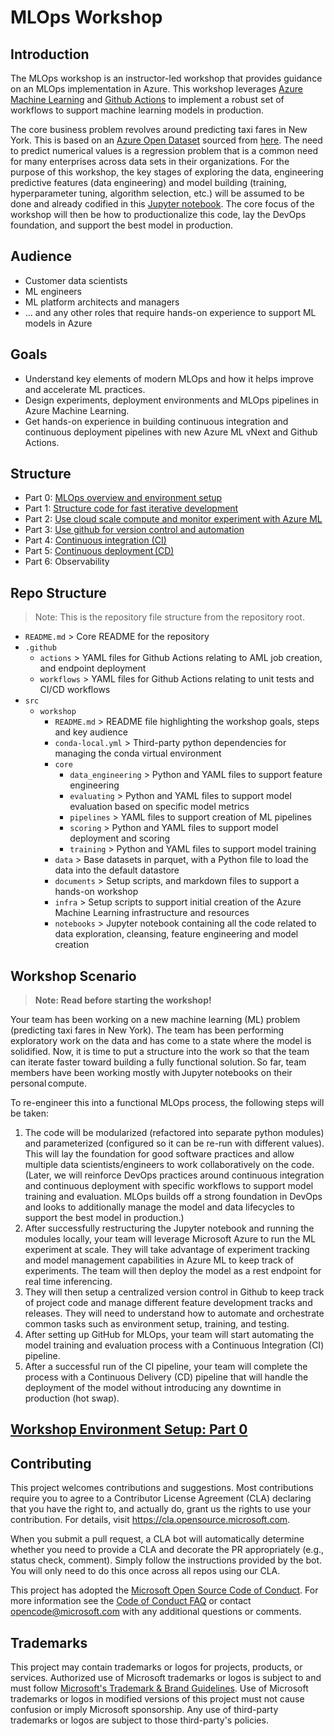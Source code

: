 # MLOps Workshop

## Introduction
The MLOps workshop is an instructor-led workshop that provides guidance on an MLOps
implementation in Azure. This workshop leverages [Azure Machine
Learning](https://azure.microsoft.com/en-us/services/machine-learning/?msclkid=99faf4b9b43f11ec8a3dc121747bf2a7)
and [Github
Actions](https://docs.microsoft.com/en-us/azure/developer/github/github-actions?msclkid=a9587556b43f11ecb200fd14b82d03f0)
to implement a robust set of workflows to support machine learning models in production. 

The core business problem revolves around predicting taxi fares in New York. This is based on an [Azure Open
Dataset](https://azure.microsoft.com/en-us/services/open-datasets/#overview) sourced from
[here](https://docs.microsoft.com/en-us/azure/open-datasets/dataset-taxi-green?tabs=azureml-opendatasets). The
need to predict numerical values is a regression problem that is a common need for many enterprises across
data sets in their organizations. For the purpose of this workshop, the key stages of exploring the data,
engineering predictive features (data engineering) and model building (training, hyperparameter tuning,
algorithm selection, etc.) will be assumed to be done and already codified in this [Jupyter
notebook](https://github.com/microsoft/MLOpsTemplate/blob/thomassantosh-dev/src/workshop/notebooks/taxi-tutorial.ipynb).
The core focus of the workshop will then be how to productionalize this code, lay the DevOps foundation, and
support the best model in production.

## Audience
- Customer data scientists
- ML engineers
- ML platform architects and managers
- ... and any other roles that require hands-on experience to support ML models in Azure

## Goals
- Understand key elements of modern MLOps and how it helps improve and accelerate ML practices.
- Design experiments, deployment environments and MLOps pipelines in Azure Machine Learning.
- Get hands-on experience in building continuous integration and continuous deployment pipelines with new Azure ML vNext and Github Actions.

## Structure
- Part 0: [MLOps overview and environment setup](documents/part_0.md)
- Part 1: [Structure code for fast iterative development](documents/part_1.md)
- Part 2: [Use cloud scale compute and monitor experiment with Azure ML](documents/part_2.md)
- Part 3: [Use github for version control and automation](documents/part_3.md)
- Part 4: [Continuous integration (CI)](documents/part_4.md)
- Part 5: [Continuous deployment (CD)](documents/part_5.md) 
- Part 6: Observability 

## Repo Structure
> Note: This is the repository file structure from the repository root.
- `README.md` > Core README for the repository
- `.github`
	- `actions` > YAML files for Github Actions relating to AML job creation, and endpoint deployment
	- `workflows` > YAML files for Github Actions relating to unit tests and CI/CD workflows
- `src`
	- `workshop`
		- `README.md` > README file highlighting the workshop goals, steps and key audience
		- `conda-local.yml` > Third-party python dependencies for managing the conda virtual environment
		- `core`
			- ``data_engineering`` > Python and YAML files to support feature engineering
			- ``evaluating`` > Python and YAML files to support model evaluation based on specific model metrics
			- ``pipelines`` > YAML files to support creation of ML pipelines
			- ``scoring`` > Python and YAML files to support model deployment and scoring
			- ``training`` > Python and YAML files to support model training
		- ``data`` > Base datasets in parquet, with a Python file to load the data into the default datastore
		- ``documents`` > Setup scripts, and markdown files to support a hands-on workshop
		- ``infra`` > Setup scripts to support initial creation of the Azure Machine Learning infrastructure and resources
		- ``notebooks`` > Jupyter notebook containing all the code related to data exploration, cleansing, feature engineering and model
		  creation

## Workshop Scenario
> **Note: Read before starting the workshop!**

Your team has been working on a new machine learning (ML) problem (predicting taxi fares in New York). The
team has been performing exploratory work on the data and has come to a state where the model is solidified.
Now, it is time to put a structure into the work so that the team can iterate faster toward building a fully
functional solution. So far, team members have been working mostly with Jupyter notebooks on their
personal compute. 

To re-engineer this into a functional MLOps process, the following steps will be taken:
1. The code will be modularized (refactored into separate python modules) and parameterized (configured so it
   can be re-run with different values). This will lay the foundation for good software practices and allow
   multiple data scientists/engineers to work collaboratively on the code. (Later, we will reinforce DevOps
   practices around continuous integration and continuous deployment with specific workflows to support model
   training and evaluation. MLOps builds off a strong foundation in DevOps and looks to additionally manage
   the model and data lifecycles to support the best model in production.)
2. After successfully restructuring the Jupyter notebook and running the modules locally, your team will
   leverage Microsoft Azure to run the ML experiment at scale. They will take advantage of experiment tracking
   and model management capabilities in Azure ML to keep track of experiments. The team will then deploy the
   model as a rest endpoint for real time inferencing.
4. They will then setup a centralized version control in Github to keep track of project code and manage different
   feature development tracks and releases. They will need to understand how to automate and orchestrate
   common tasks such as environment setup, training, and testing. 
5. After setting up GitHub for MLOps, your team will start automating the model training and evaluation
   process with a Continuous Integration (CI) pipeline.
6. After a successful run of the CI pipeline, your team will complete the process with a Continuous
   Delivery (CD) pipeline that will handle the deployment of the model without introducing any downtime in
   production (hot swap). 
## [Workshop Environment Setup: Part 0](https://github.com/microsoft/MLOpsTemplate/blob/main/src/workshop/documents/part_0.md#part-0-workshop-environment-setup)


## Contributing
This project welcomes contributions and suggestions.  Most contributions require you to agree to a
Contributor License Agreement (CLA) declaring that you have the right to, and actually do, grant us
the rights to use your contribution. For details, visit https://cla.opensource.microsoft.com.

When you submit a pull request, a CLA bot will automatically determine whether you need to provide
a CLA and decorate the PR appropriately (e.g., status check, comment). Simply follow the instructions
provided by the bot. You will only need to do this once across all repos using our CLA.

This project has adopted the [Microsoft Open Source Code of Conduct](https://opensource.microsoft.com/codeofconduct/).
For more information see the [Code of Conduct FAQ](https://opensource.microsoft.com/codeofconduct/faq/) or
contact [opencode@microsoft.com](mailto:opencode@microsoft.com) with any additional questions or comments.

## Trademarks
This project may contain trademarks or logos for projects, products, or services. Authorized use of Microsoft 
trademarks or logos is subject to and must follow 
[Microsoft's Trademark & Brand Guidelines](https://www.microsoft.com/en-us/legal/intellectualproperty/trademarks/usage/general).
Use of Microsoft trademarks or logos in modified versions of this project must not cause confusion or imply Microsoft sponsorship.
Any use of third-party trademarks or logos are subject to those third-party's policies.
